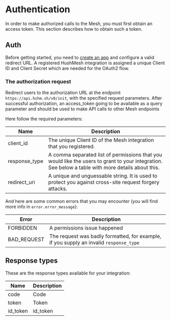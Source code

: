 # Authentication

In order to make authorized calls to the Mesh, you must first obtain an access token. This section describes how to obtain such a token.


## Auth

Before getting started, you need to [create an app](http://developer.hushmesh.com/relying-party-registration) and configure a valid redirect URL. A registered HushMesh integration is assigned a unique Client ID and Client Secret which are needed for the OAuth2 flow.


### The authorization request

Redirect users to the authorization URL at the endpoint `https://api.hshm.sh/v0/init`, with the specified request parameters. After successful authorization, an access_token going to be available as a query parameter and should be used to make API calls to other Mesh endpoints

Here follow the required parameters:

| Name | Description |
| --- | --- |
| client_id | The unique Client ID of the Mesh integration that you registered. |
| response_type | A comma separated list of permissions that you would like the users to grant to your integration. See below a table with more details about this. |
| redirect_uri | A unique and unguessable string. It is used to protect you against cross-site request forgery attacks. |

And here are some common errors that you may encounter (you will find more info in `error.error_message`):

| Error | Description |
| --- | --- |
| FORBIDDEN  | A permissions issue happened |
| BAD_REQUEST  | The request was badly formatted, for example, if you supply an invalid `response_type`  |


## Response types

These are the response types available for your integration:

| Name | Description |
| --- | --- |
| code | Code |
| token | Token |
| id_token | id_token |


